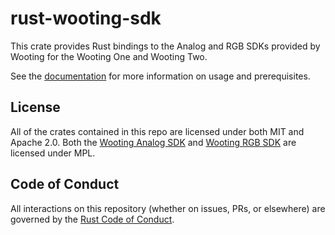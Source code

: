# rust-wooting-sdk
This crate provides Rust bindings to the Analog and RGB SDKs provided by Wooting for the Wooting
One and Wooting Two.

See the [documentation](https://docs.rs/wooting-sdk) for more information on usage and
prerequisites.

## License
All of the crates contained in this repo are licensed under both MIT and Apache 2.0. Both the
[Wooting Analog SDK][analog] and [Wooting RGB SDK][rgb] are licensed under MPL.

[analog]: https://github.com/WootingKb/wooting-analog-sdk
[rgb]: https://github.com/WootingKb/wooting-rgb-sdk

## Code of Conduct
All interactions on this repository (whether on issues, PRs, or elsewhere) are governed by the [Rust Code of Conduct](https://www.rust-lang.org/policies/code-of-conduct).
